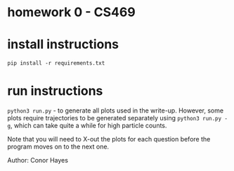 # homework 0 - CS469

# install instructions
`pip install -r requirements.txt`

# run instructions
`python3 run.py` - to generate all plots used in the write-up.
However, some plots require trajectories to be generated separately using `python3 run.py -g`, which can take quite a while for high particle counts.

Note that you will need to X-out the plots for each question before the program moves on to the next one.

Author: Conor Hayes
